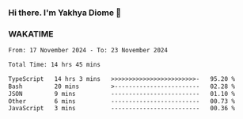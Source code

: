 ### Hi there. I'm Yakhya Diome 👋

### WAKATIME
<!--START_SECTION:waka-->

```txt
From: 17 November 2024 - To: 23 November 2024

Total Time: 14 hrs 45 mins

TypeScript   14 hrs 3 mins   >>>>>>>>>>>>>>>>>>>>>>>>-   95.20 %
Bash         20 mins         >------------------------   02.28 %
JSON         9 mins          -------------------------   01.10 %
Other        6 mins          -------------------------   00.73 %
JavaScript   3 mins          -------------------------   00.36 %
```

<!--END_SECTION:waka-->
